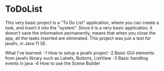 # ToDoList

This very basic project is a "To Do List" application, where you can create a task, and insert it into the "system". Since it is a very basic application, it doesn't save the information permanently, means that when you close the app, all the tasks inserted are eliminated. This project was just a test for javafx, in Java 11 SE. 

What I've learned:
  -1 How to setup a javafx project
  -2 Basic GUI elements from javafx library such as Labels, Buttons, ListView
  -3 Basic handling events in java
  -4 How to use the Scene Builder

